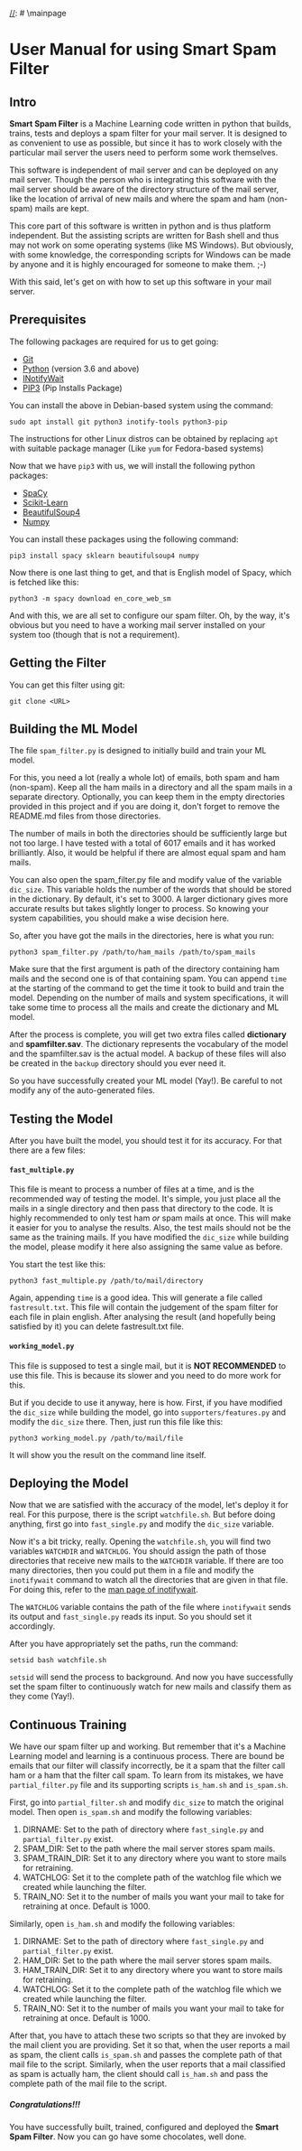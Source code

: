 [//]: ## 
[//]: # \mainpage

# User Manual for using Smart Spam Filter

## Intro

**Smart Spam Filter** is a Machine Learning code written in python that builds, trains, tests and deploys a spam filter for your mail server. It is designed to as convenient to use as possible, but since it has to work closely with the particular mail server the users need to perform some work themselves.

This software is independent of mail server and can be deployed on any mail server. Though the person who is integrating this software with the mail server should be aware of the directory structure of the mail server, like the location of arrival of new mails and where the spam and ham (non-spam) mails are kept.

This core part of this software is written in python and is thus platform independent. But the assisting scripts are written for Bash shell and thus may not work on some operating systems (like MS Windows). But obviously, with some knowledge, the corresponding scripts for Windows can be made by anyone and it is highly encouraged for someone to make them. ;-)

With this said, let's get on with how to set up this software in your mail server.

## Prerequisites

The following packages are required for us to get going:

- [Git](https://git-scm.com/)
- [Python](https://www.python.org/) (version 3.6 and above)
- [INotifyWait](https://linux.die.net/man/1/inotifywait)
- [PIP3](https://pip.pypa.io/en/stable/) (Pip Installs Package)

You can install the above in Debian-based system using the command:

	sudo apt install git python3 inotify-tools python3-pip

The instructions for other Linux distros can be obtained by replacing ``apt`` with suitable package manager (Like ``yum`` for Fedora-based systems)

Now that we have ``pip3`` with us, we will install the following python packages:

- [SpaCy](https://spacy.io/)
- [Scikit-Learn](https://scikit-learn.org/)
- [BeautifulSoup4](https://www.crummy.com/software/BeautifulSoup/bs4/doc/)
- [Numpy](https://www.numpy.org/)

You can install these packages using the following command:

	pip3 install spacy sklearn beautifulsoup4 numpy

Now there is one last thing to get, and that is English model of Spacy, which is fetched like this:

	python3 -m spacy download en_core_web_sm

And with this, we are all set to configure our spam filter.
Oh, by the way, it's obvious but you need to have a working mail server installed on your system too (though that is not a requirement).

## Getting the Filter

You can get this filter using git:

	git clone <URL>

## Building the ML Model

The file ``spam_filter.py`` is designed to initially build and train your ML model.

For this, you need a lot (really a whole lot) of emails, both spam and ham (non-spam).
Keep all the ham mails in a directory and all the spam mails in a separate directory. Optionally, you can keep them in the empty directories provided in this project and if you are doing it, don't forget to remove the README.md files from those directories.

The number of mails in both the directories should be sufficiently large but not too large. I have tested with a total of 6017 emails and it has worked brilliantly. Also, it would be helpful if there are almost equal spam and ham mails.

You can also open the spam_filter.py file and modify value of the variable ``dic_size``. This variable holds the number of the words that should be stored in the dictionary. By default, it's set to 3000. A larger dictionary gives more accurate results but takes slightly longer to process. So knowing your system capabilities, you should make a wise decision here.

So, after you have got the mails in the directories, here is what you run:

	python3 spam_filter.py /path/to/ham_mails /path/to/spam_mails

Make sure that the first argument is path of the directory containing ham mails and the second one is of that containing spam.
You can append ``time`` at the starting of the command to get the time it took to build and train the model.
Depending on the number of mails and system specifications, it will take some time to process all the mails and create the dictionary and  ML model.

After the process is complete, you will get two extra files called **dictionary** and **spamfilter.sav**. The dictionary represents the vocabulary of the model and the spamfilter.sav is the actual model. A backup of these files will also be created in the ``backup`` directory should you ever need it. 

So you have successfully created your ML model (Yay!). Be careful to not modify any of the auto-generated files.

## Testing the Model

After you have built the model, you should test it for its accuracy. For that there are a few files:

#### ``fast_multiple.py``

This file is meant to process a number of files at a time, and is the recommended way of testing the model. It's simple, you just place all the mails in a single directory and then pass that directory to the code. It is highly recommended to only test ham *or* spam mails at once. This will make it easier for you to analyse the results. Also, the test mails should not be the same as the training mails.
If you have modified the ``dic_size`` while building the model, please modify it here also assigning the same value as before.

You start the test like this:

	python3 fast_multiple.py /path/to/mail/directory

Again, appending ``time`` is a good idea.
This will generate a file called ``fastresult.txt``. This file will contain the judgement of the spam filter for each file in plain english.
After analysing the result (and hopefully being satisfied by it) you can delete fastresult.txt file.

#### ``working_model.py``

This file is supposed to test a single mail, but it is **NOT RECOMMENDED** to use this file. This is because its slower and you need to do more work for this.

But if you decide to use it anyway, here is how. First, if you have modified the ``dic_size`` while building the model, go into ``supporters/features.py`` and modify the ``dic_size`` there. Then, just run this file like this:

	python3 working_model.py /path/to/mail/file

It will show you the result on the command line itself.

## Deploying the Model

Now that we are satisfied with the accuracy of the model, let's deploy it for real. For this purpose, there is the script ``watchfile.sh``. But before doing anything, first go into ``fast_single.py`` and modify the ``dic_size`` variable.

Now it's a bit tricky, really. Opening the ``watchfile.sh``, you will find two variables ``WATCHDIR`` and ``WATCHLOG``. You should assign the path of those directories that receive new mails to the ``WATCHDIR`` variable. If there are too many directories, then you could put them in a file and modify the ``inotifywait`` command to watch all the directories that are given in that file. For doing this, refer to the [man page of inotifywait](https://linux.die.net/man/1/inotifywait).

The ``WATCHLOG`` variable contains the path of the file where ``inotifywait`` sends its output and ``fast_single.py`` reads its input. So you should set it accordingly.

After you have appropriately set the paths, run the command:

	setsid bash watchfile.sh

``setsid`` will send the process to background. And now you have successfully set the spam filter to continuously watch for new mails and classify them as they come (Yay!).

## Continuous Training

We have our spam filter up and working. But remember that it's a Machine Learning model and learning is a continuous process. There are bound be emails that our filter will classify incorrectly, be it a spam that the filter call ham or a ham that the filter call spam. To learn from its mistakes, we have ``partial_filter.py`` file and its supporting scripts ``is_ham.sh`` and ``is_spam.sh``.

First, go into ``partial_filter.sh`` and modify ``dic_size`` to match the original model. Then open ``is_spam.sh`` and modify the following variables:

1. DIRNAME: Set to the path of directory where ``fast_single.py`` and ``partial_filter.py`` exist.
1. SPAM_DIR: Set to the path where the mail server stores spam mails.
1. SPAM_TRAIN_DIR: Set it to any directory where you want to store mails for retraining.
1. WATCHLOG: Set it to the complete path of the watchlog file which we created while launching the filter.
1. TRAIN_NO: Set it to the number of mails you want your mail to take for retraining at once. Default is 1000.

Similarly, open ``is_ham.sh`` and modify the following variables:

1. DIRNAME: Set to the path of directory where ``fast_single.py`` and ``partial_filter.py`` exist.
1. HAM_DIR: Set to the path where the mail server stores spam mails.
1. HAM_TRAIN_DIR: Set it to any directory where you want to store mails for retraining.
1. WATCHLOG: Set it to the complete path of the watchlog file which we created while launching the filter.
1. TRAIN_NO: Set it to the number of mails you want your mail to take for retraining at once. Default is 1000.

After that, you have to attach these two scripts so that they are invoked by the mail client you are providing.
Set it so that, when the user reports a mail as spam, the client calls ``is_spam.sh`` and passes the complete path of that mail file to the script.
Similarly, when the user reports that a mail classified as spam is actually ham, the client should call ``is_ham.sh`` and pass the complete path of the mail file to the script.

##### Congratulations!!!

You have successfully built, trained, configured and deployed the **Smart Spam Filter**.
Now you can go have some chocolates, well done.
